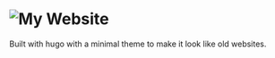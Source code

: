 # ![My Website](https://ffkkinos.com)

Built with hugo with a minimal theme to make it look like old websites.
